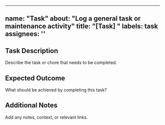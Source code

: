______________________________________________________________________

## name: "Task" about: "Log a general task or maintenance activity" title: "\[Task\] " labels: task assignees: ''

## Task Description

Describe the task or chore that needs to be completed.

## Expected Outcome

What should be achieved by completing this task?

## Additional Notes

Add any notes, context, or relevant links.
